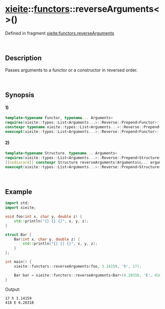 # [xieite](../../xieite.md)\:\:[functors](../../functors.md)\:\:reverseArguments\<\>\(\)
Defined in fragment [xieite:functors.reverseArguments](../../../src/functors/reverse_arguments.cpp)

&nbsp;

## Description
Passes arguments to a functor or a constructor in reversed order.

&nbsp;

## Synopsis
#### 1)
```cpp
template<typename Functor, typename... Arguments>
requires(xieite::types::List<Arguments...>::Reverse::Prepend<Functor>::To<std::is_invocable>::value)
constexpr typename xieite::types::List<Arguments...>::Reverse::Prepend<Functor>::To<std::invoke_result>::type reverseArguments(Functor&& functor, Arguments&&... arguments)
noexcept(xieite::types::List<Arguments...>::Reverse::Prepend<Functor>::To<std::is_nothrow_invocable>::value);
```
#### 2)
```cpp
template<typename Structure, typename... Arguments>
requires(xieite::types::List<Arguments...>::Reverse::Prepend<Structure>::To<std::is_constructible>::value)
[[nodiscard]] constexpr Structure reverseArguments(Arguments&&... arguments)
noexcept(xieite::types::List<Arguments...>::Reverse::Prepend<Structure>::To<std::is_nothrow_constructible>::value);
```

&nbsp;

## Example
```cpp
import std;
import xieite;

void foo(int x, char y, double z) {
    std::println("{} {} {}", x, y, z);
}

struct Bar {
    Bar(int x, char y, double z) {
        std::println("{} {} {}", x, y, z);
    }
};

int main() {
    xieite::functors::reverseArguments(foo, 3.14159, 'h', 17);

    Bar bar = xieite::functors::reverseArguments<Bar>(6.28318, 'E', 418);
}
```
Output:
```
17 h 3.14159
418 E 6.28318
```
